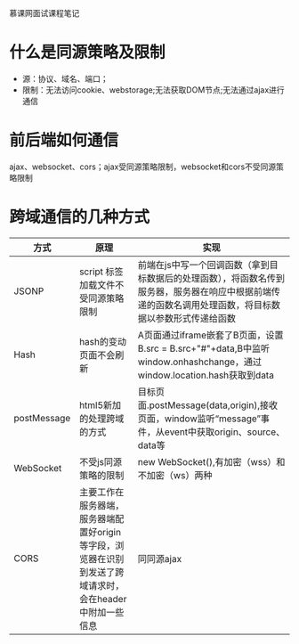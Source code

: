 慕课网面试课程笔记
# 什么是同源策略及限制
* 源：协议、域名、端口；
* 限制：无法访问cookie、webstorage;无法获取DOM节点;无法通过ajax进行通信

# 前后端如何通信
ajax、websocket、cors；ajax受同源策略限制，websocket和cors不受同源策略限制

# 跨域通信的几种方式
方式 | 原理 |实现
-|-|-
JSONP | script 标签加载文件不受同源策略限制 |前端在js中写一个回调函数（拿到目标数据后的处理函数），将函数名传到服务器，服务器在响应中根据前端传递的函数名调用处理函数，将目标数据以参数形式传递给函数|
Hash |hash的变动页面不会刷新|A页面通过iframe嵌套了B页面，设置B.src = B.src+"#"+data,B中监听window.onhashchange，通过window.location.hash获取到data
postMessage |html5新加的处理跨域的方式|目标页面.postMessage(data,origin),接收页面，window监听“message”事件，从event中获取origin、source、data等
WebSocket |不受js同源策略的限制|new WebSocket(),有加密（wss）和不加密（ws）两种
CORS |主要工作在服务器端，服务器端配置好origin等字段，浏览器在识别到发送了跨域请求时，会在header中附加一些信息|同同源ajax
